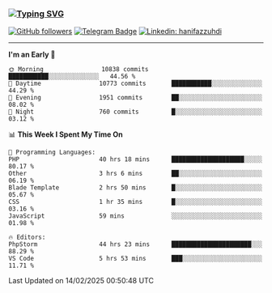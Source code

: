 ### [![Typing SVG](https://readme-typing-svg.herokuapp.com?font=lato&size=22&lines=Hi+There+👋)](https://git.io/typing-svg) 

[![GitHub followers](https://img.shields.io/github/followers/hanifazzuhdi?label=Follow&style=social)](https://github.com/hanifazzuhdi/?tab=follow) 
[![Telegram Badge](https://img.shields.io/badge/-hanif0198-blue?style=social&logo=telegram&link=https://www.t.me/hanif0198/)](https://www.t.me/hanif0198/) 
[![Linkedin: hanifazzuhdi](https://img.shields.io/badge/-hanifazzuhdi-blue?style=flat-square&logo=Linkedin&logoColor=white&link=https://www.linkedin.com/in/hanif-az-zuhdi-69688019b/)](https://www.linkedin.com/in/hanif-az-zuhdi-69688019b/) 

<hr/>

<!--START_SECTION:waka-->
**I'm an Early 🐤** 

```text
🌞 Morning                10838 commits       ███████████░░░░░░░░░░░░░░   44.56 % 
🌆 Daytime                10773 commits       ███████████░░░░░░░░░░░░░░   44.29 % 
🌃 Evening                1951 commits        ██░░░░░░░░░░░░░░░░░░░░░░░   08.02 % 
🌙 Night                  760 commits         █░░░░░░░░░░░░░░░░░░░░░░░░   03.12 % 
```


📊 **This Week I Spent My Time On** 

```text
💬 Programming Languages: 
PHP                      40 hrs 18 mins      ████████████████████░░░░░   80.17 % 
Other                    3 hrs 6 mins        ██░░░░░░░░░░░░░░░░░░░░░░░   06.19 % 
Blade Template           2 hrs 50 mins       █░░░░░░░░░░░░░░░░░░░░░░░░   05.67 % 
CSS                      1 hr 35 mins        █░░░░░░░░░░░░░░░░░░░░░░░░   03.16 % 
JavaScript               59 mins             ░░░░░░░░░░░░░░░░░░░░░░░░░   01.98 % 

🔥 Editors: 
PhpStorm                 44 hrs 23 mins      ██████████████████████░░░   88.29 % 
VS Code                  5 hrs 53 mins       ███░░░░░░░░░░░░░░░░░░░░░░   11.71 % 
```


 Last Updated on 14/02/2025 00:50:48 UTC
<!--END_SECTION:waka-->
